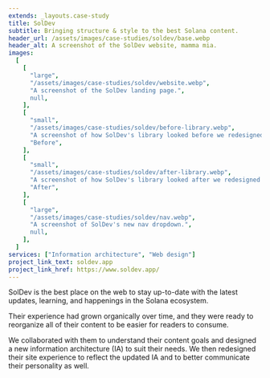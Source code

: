 ```yaml
---
extends: _layouts.case-study
title: SolDev
subtitle: Bringing structure & style to the best Solana content.
header_url: /assets/images/case-studies/soldev/base.webp
header_alt: A screenshot of the SolDev website, mamma mia.
images:
  [
    [
      "large",
      "/assets/images/case-studies/soldev/website.webp",
      "A screenshot of the SolDev landing page.",
      null,
    ],
    [
      "small",
      "/assets/images/case-studies/soldev/before-library.webp",
      "A screenshot of how SolDev's library looked before we redesigned it.",
      "Before",
    ],
    [
      "small",
      "/assets/images/case-studies/soldev/after-library.webp",
      "A screenshot of how SolDev's library looked after we redesigned it.",
      "After",
    ],
    [
      "large",
      "/assets/images/case-studies/soldev/nav.webp",
      "A screenshot of SolDev's new nav dropdown.",
      null,
    ],
  ]
services: ["Information architecture", "Web design"]
project_link_text: soldev.app
project_link_href: https://www.soldev.app/
---
```


SolDev is the best place on the web to stay up-to-date with the latest updates, learning, and happenings in the Solana ecosystem.

Their experience had grown organically over time, and they were ready to reorganize all of their content to be easier for readers to consume.

We collaborated with them to understand their content goals and designed a new information architecture (IA) to suit their needs. We then redesigned their site experience to reflect the updated IA and to better communicate their personality as well.
